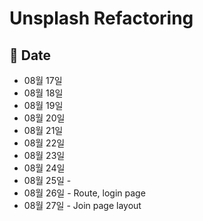 # Unsplash Refactoring

## :memo: Date

- 08월 17일
- 08월 18일
- 08월 19일
- 08월 20일
- 08월 21일
- 08월 22일
- 08월 23일
- 08월 24일
- 08월 25일 - 
- 08월 26일 - Route, login page 
- 08월 27일 - Join page layout